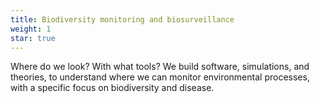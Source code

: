 ```yaml
---
title: Biodiversity monitoring and biosurveillance
weight: 1
star: true
---
```


Where do we look? With what tools? We build software, simulations, and theories, to understand where we can monitor environmental processes, with a specific focus on biodiversity and disease.

<!--more-->
